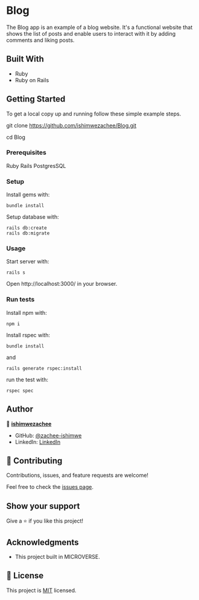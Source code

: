 # Blog

The Blog app is an example of a blog website. It's a functional website that shows the list of posts and enable users to interact with it by adding comments and liking posts.

## Built With

- Ruby
- Ruby on Rails

## Getting Started

To get a local copy up and running follow these simple example steps.

git clone https://github.com/ishimwezachee/Blog.git

cd Blog

### Prerequisites

Ruby
Rails
PostgresSQL

### Setup

Install gems with:

```
bundle install
```

Setup database with:

```
rails db:create
rails db:migrate
```

### Usage

Start server with:

```
rails s
```

Open http://localhost:3000/ in your browser.


### Run tests

Install npm with:

```
npm i
```

Install rspec with:

```
bundle install
```

and

```
rails generate rspec:install
```

run the test with:

```
rspec spec
```

## Author

👤 **[ishimwezachee](https://github.com/ishimwezachee)**

- GitHub: [@zachee-ishimwe](https://github.com/ishimwezachee)
- LinkedIn: [LinkedIn](https://www.linkedin.com/in/zachee-ishimwe/)


## 🤝 Contributing

Contributions, issues, and feature requests are welcome!

Feel free to check the [issues page](https://github.com/ishimwezachee/Blog/issues).

## Show your support

Give a ⭐️ if you like this project!

## Acknowledgments

- This project built in MICROVERSE.

## 📝 License

This project is [MIT](./MIT.md) licensed.
